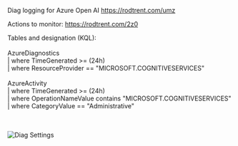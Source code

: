 Diag logging for Azure Open AI https://rodtrent.com/umz

Actions to monitor: https://rodtrent.com/2z0

Tables and designation (KQL):
<br><br>
AzureDiagnostics<br>
| where TimeGenerated >= (24h)<br>
| where ResourceProvider == "MICROSOFT.COGNITIVESERVICES"
<br>
<br>
AzureActivity<br>
| where TimeGenerated >= (24h)<br>
| where OperationNameValue contains "MICROSOFT.COGNITIVESERVICES"<br>
| where CategoryValue == "Administrative"<br>

<br><br>
<img title="Diag Settings" alt="Diag Settings" src="https://github.com/rod-trent/OpenAISecurity/blob/main/Security/Sentinel/Docs/openailogs.png">
